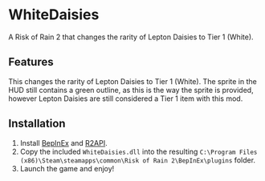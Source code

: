 # WhiteDaisies
A Risk of Rain 2 that changes the rarity of Lepton Daisies to Tier 1 (White).

## Features
This changes the rarity of Lepton Daisies to Tier 1 (White). The sprite in the HUD still contains a green outline, as this is the way the sprite is provided, however Lepton Daisies are still considered a Tier 1 item with this mod.

## Installation
1. Install [BepInEx](https://thunderstore.io/package/bbepis/BepInExPack/) and [R2API](https://thunderstore.io/package/tristanmcpherson/R2API/).
2. Copy the included `WhiteDaisies.dll` into the resulting `C:\Program Files (x86)\Steam\steamapps\common\Risk of Rain 2\BepInEx\plugins` folder.
3. Launch the game and enjoy!
